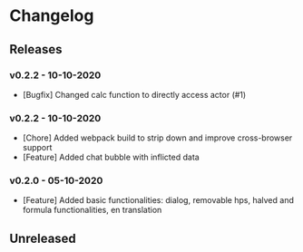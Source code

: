 # Changelog

## Releases

### v0.2.2 - 10-10-2020
- [Bugfix] Changed calc function to directly access actor (#1)

### v0.2.2 - 10-10-2020
- [Chore] Added webpack build to strip down and improve cross-browser support
- [Feature] Added chat bubble with inflicted data

### v0.2.0 - 05-10-2020
- [Feature] Added basic functionalities: dialog, removable hps, halved and formula functionalities, en translation

## Unreleased
